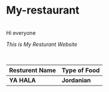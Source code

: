 # My-restaurant
<br/>
Hi everyone 

<br/>

*This is My Resturant Website* 

<br/>

| Resturent Name  | Type of Food  |
|---|---|
| **YA HALA**  |**Jordanian**   |
